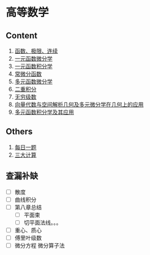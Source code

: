 # 高等数学

## Content

1. [函数、极限、连续](chap1.md)
2. [一元函数微分学](chap2.md)
3. [一元函数积分学](chap3.md)
4. [常微分函数](chap4.md)
5. [多元函数微分学](chap5.md)
6. [二重积分](chap6.md)
7. [无穷级数](chap7.md)
8. [向量代数与空间解析几何及多元微分学在几何上的应用](chap8.md)
9. [多元函数积分学及其应用](chap9.md)

## Others

1. [每日一题](Daily_Question.md)
2. [三大计算](base.md)

## 查漏补缺

- [ ] 散度
- [ ] 曲线积分
- [ ] 第八章总结
  - [ ] 平面束
  - [ ] 切平面法线。。。
- [ ] 重心、质心
- [ ] 傅里叶级数
- [ ] 微分方程 微分算子法
